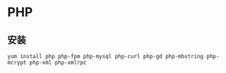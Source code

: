 # PHP

## 安装

```shell
yum install php php-fpm php-mysql php-curl php-gd php-mbstring php-mcrypt php-xml php-xmlrpc
```
